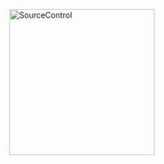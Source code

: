 <img width="262" alt="SourceControl" src="https://github.com/user-attachments/assets/744c755e-689c-46ed-b155-880a7c45c238" />
